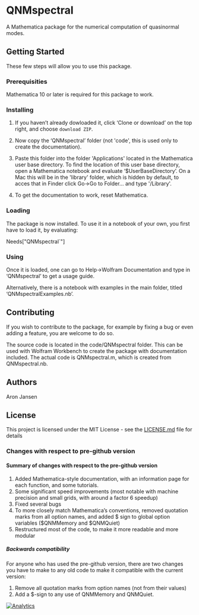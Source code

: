# QNMspectral

A Mathematica package for the numerical computation of quasinormal modes.

## Getting Started

These few steps will allow you to use this package.

### Prerequisities

Mathematica 10 or later is required for this package to work.

### Installing

1. If you haven’t already dowloaded it, click ‘Clone or download’ on the top right, and choose `download ZIP`.

2. Now copy the ‘QNMspectral’ folder (not 'code', this is used only to create the documentation).

3. Paste this folder into the folder 'Applications' located in the Mathematica user base directory. 
   To find the location of this user base directory, open a Mathematica notebook and evaluate ‘$UserBaseDirectory’.
   On a Mac this will be in the 'library' folder, which is hidden by default, to acces that in Finder click Go->Go to Folder... and type '/Library'.
   
4. To get the documentation to work, reset Mathematica.

### Loading

The package is now installed. To use it in a notebook of your own, you first have to load it, by evaluating:

Needs\["QNMspectral\`"\] 

### Using

Once it is loaded, one can go to Help->Wolfram Documentation and type in ‘QNMspectral’ to get a usage guide.

Alternatively, there is a notebook with examples in the main folder, titled ‘QNMspectralExamples.nb’.

## Contributing

If you wish to contribute to the package, for example by fixing a bug or even adding a feature, you are welcome to do so.

The source code is located in the code/QNMspectral folder. 
This can be used with Wolfram Workbench to create the package with documentation included.
The actual code is QNMspectral.m, which is created from QNMspectral.nb.

## Authors

Aron Jansen

## License

This project is licensed under the MIT License - see the [LICENSE.md](LICENSE.md) file for details

### Changes with respect to pre-github version

#### Summary of changes with respect to the pre-github version

1. Added Mathematica-style documentation, with an information page for each function, and some tutorials.
2. Some significant speed improvements (most notable with machine precision and small grids, with around a factor 6 speedup)
3. Fixed several bugs
4. To more closely match Mathematica’s conventions, removed quotation marks from all option names, and added $ sign to global option variables ($QNMMemory and $QNMQuiet)
5. Restructured most of the code, to make it more readable and more modular

##### Backwards compatibility

For anyone who has used the pre-github version, there are two changes you have to make to any old code to make it compatible with the current version:

1. Remove all quotation marks from option names (not from their values)
2. Add a $-sign to any use of QNMMemory and QNMQuiet.


[![Analytics](https://ga-beacon.appspot.com/UA-81215073-4/chromeskel_a/readme)](https://github.com/QNMspectral/ga-beacon)
